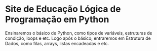 # Site de Educação Lógica de Programação em Python
Ensinaremos o básico de Python, como tipos de variáveis, estruturas de condição, loops e etc.
Logo após o básico, entraremos em Estrutura de Dados, como filas, arrays, listas encadeadas e etc.
